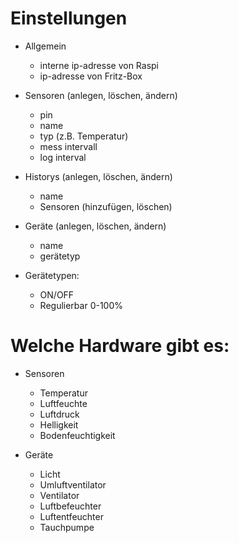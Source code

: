 
# Einstellungen

- Allgemein
    - interne ip-adresse von Raspi
    - ip-adresse von Fritz-Box


- Sensoren (anlegen, löschen, ändern)
    - pin
    - name
    - typ (z.B. Temperatur)
    - mess intervall
    - log interval

- Historys (anlegen, löschen, ändern)
    - name
    - Sensoren (hinzufügen, löschen)

- Geräte (anlegen, löschen, ändern)
    - name
    - gerätetyp

- Gerätetypen:
    - ON/OFF
    - Regulierbar 0-100%

# Welche Hardware gibt es:
- Sensoren
    - Temperatur
    - Luftfeuchte
    - Luftdruck
    - Helligkeit
    - Bodenfeuchtigkeit

- Geräte
    - Licht
    - Umluftventilator
    - Ventilator
    - Luftbefeuchter
    - Luftentfeuchter
    - Tauchpumpe
